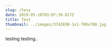 ```yaml
---
slug: /tesy
date: 2019-05-16T03:07:39.017Z
title: Test
thumbnail: ../images/3742030-1x1-700x700.jpg
---
```


testing testing..
